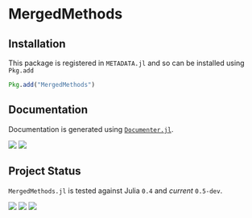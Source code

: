 # MergedMethods

## Installation

This package is registered in `METADATA.jl` and so can be installed using `Pkg.add`

```julia
Pkg.add("MergedMethods")
```

## Documentation

Documentation is generated using [`Documenter.jl`][documenter-url].

[![][docs-stable-img]][docs-stable-url]
[![][docs-latest-img]][docs-latest-url]

## Project Status

`MergedMethods.jl` is tested against Julia `0.4` and *current* `0.5-dev`.

[![][travis-img]][travis-url]
[![][appveyor-img]][appveyor-url]
[![][codecov-img]][codecov-url]

[documenter-url]: https://github.com/MichaelHatherly/Documenter.jl

[docs-stable-img]: https://img.shields.io/badge/docs-stable-blue.svg
[docs-stable-url]: https://michaelhatherly.github.io/MergedMethods.jl/stable
[docs-latest-img]: https://img.shields.io/badge/docs-latest-blue.svg
[docs-latest-url]: https://michaelhatherly.github.io/MergedMethods.jl/latest

[travis-img]: https://travis-ci.org/MichaelHatherly/MergedMethods.jl.svg?branch=master
[travis-url]: https://travis-ci.org/MichaelHatherly/MergedMethods.jl

[appveyor-img]: https://ci.appveyor.com/api/projects/status/469fsk5pkuqpa5jh?svg=true
[appveyor-url]: https://ci.appveyor.com/project/MichaelHatherly/mergedmethods-jl

[codecov-img]: http://codecov.io/github/MichaelHatherly/MergedMethods.jl/coverage.svg?branch=master
[codecov-url]: http://codecov.io/github/MichaelHatherly/MergedMethods.jl?branch=master
